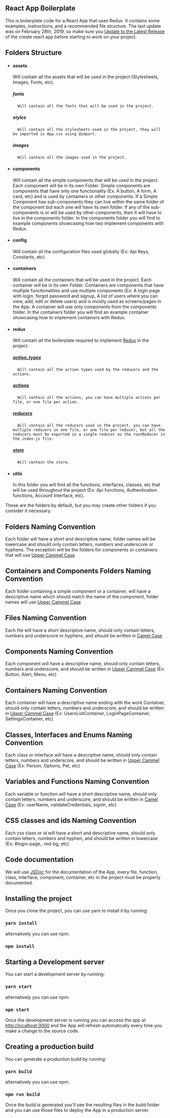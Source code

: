 
## React App Boilerplate
This is boilerplate code for a React App that uses Redux. It contains some examples, instructions, and a recommended file structure. The last update was on February 28th, 2019, so make sure you [Update to the Latest Release](https://facebook.github.io/create-react-app/docs/updating-to-new-releases) of the create react app before starting to work on your project.

## Folders Structure
- #### assets
  Will contain all the assets that will be used in the project (Stylesheets, Images, Fonts, etc).
    ##### fonts
        Will contain all the fonts that will be used in the project.
    ##### styles
        Will contain all the stylesheets used in the project, they will be imported in App.css using @import.
    ##### images
        Will contain all the images used in the project.  
- #### components
  Will contain all the simple components that will be used in the project. Each component will be in its own Folder.    Simple components are components that have only one functionality (Ex: A button, A form, A card, etc) and is used by containers or other components. If a Simple Component has sub-components they can live within the same folder of the component but each one will have its own folder. If any of the sub-components is or will be used by other components, then it will have to live in the components folder. In the components folder you will find to example components showcasing how two implement components with Redux.
- #### config
  Will contain all the configuration files used globally (Ex: Api Keys, Constants, etc).
- #### containers
  Will contain all the containers that will be used in the project. Each container will be in its own Folder.    Containers are components that have multiple functionalities and use multiple components (Ex: A login page with login, forgot password and signup, A list of users where you can view, add, edit or delete users) and is mostly used as screens/pages in the App. A container will use only components from the components folder. In the containers folder you will find an example container showcasing how to implement containers with Redux.
- #### redux
  Will contain all the boilerplate required to implement [Redux](https://github.com/reduxjs/react-redux) in the project.
  ##### [action_types](https://redux.js.org/basics/actions)
        Will contain all the action types used by the reducers and the actions.
  ##### [actions](https://redux.js.org/basics/actions)
        Will contain all the actions, you can have multiple actions per file, or one file per action.
  ##### [reducers](https://redux.js.org/basics/reducers)
        Will contain all the reducers used in the project, you can have multiple reducers in one file, or one file per reducer, but all the reducers must be exported in a single reducer as the rootReducer in the index.js file.
  ##### [store](https://redux.js.org/basics/store)
        Will contain the store.
- #### utils
  In this folder you will find all the functions, interfaces, classes, etc that will be used throughout the project (Ex: Api functions, Authentication functions, Account Interface, etc).


These are the folders by default, but you may create other folders if you consider it necessary.

## Folders Naming Convention
Each folder will have a short and descriptive name, folder names will be lowercase and should only contain letters, numbers and underscore or hyphens. The exception will be the folders for components or containers that will use [Upper Cammel Case](http://wiki.c2.com/?UpperCamelCase)

## Containers and Components Folders Naming Convention
Each folder containing a simple component or a container, will have a descriptive name which should match the name of the component, folder names will use [Upper Cammel Case](http://wiki.c2.com/?UpperCamelCase)

## Files Naming Convention
Each file will have a short descriptive name, should only contain letters, numbers and underscore or hyphens, and should be written in [Camel Case](https://en.wikipedia.org/wiki/Camel_case)

## Components Naming Convention
Each component will have a descriptive name, should only contain letters, numbers and underscore, and should be written in [Upper Cammel Case](http://wiki.c2.com/?UpperCamelCase) (Ex: Button, Alert, Menu, etc)

## Containers Naming Convention
Each container will have a descriptive name ending with the work Container, should only contain letters, numbers and underscore, and should be written in [Upper Cammel Case](http://wiki.c2.com/?UpperCamelCase) (Ex: UsersListContainer, LoginPageContainer, SettingsContainer, etc)

## Classes, Interfaces and Enums Naming Convention
Each class or interface will have a descriptive name, should only contain letters, numbers and underscore, and should be written in [Upper Cammel Case](http://wiki.c2.com/?UpperCamelCase) (Ex: Person, Options, Pet, etc)

## Variables and Functions Naming Convention
Each variable or function will have a short descriptive name, should only contain letters, numbers and underscore, and should be written in [Camel Case](https://en.wikipedia.org/wiki/Camel_case) (Ex: userName, validateCredentials, signIn, etc)

## CSS classes and ids Naming Convention
Each css class or id will have a short and descriptive name, should only contain letters, numbers and hyphen, and should be written in lowercase (Ex: #login-page, .red-bg, etc)

## Code documentation
We will use [JSDoc](http://usejsdoc.org/) for the documentation of the App, every file, function, class, interface, component, container, etc in the project must be properly documented.

## Installing the project
Once you clone the project, you can use yarn to install it by running:
### `yarn install`
alternatively you can use npm:
### `npm install`

## Starting a Development server
You can start a development server by running:
### `yarn start`
alternatively you can use npm:
### `npm start`
Once the development server is running you can access the app at [http://localhost:3000](http://localhost:3000) and the App will refresh automatically every time you make a change to the source code.


## Creating a production build
You can generate a production build by running:
### `yarn build`
alternatively you can use npm:
### `npm run build`
Once the build is generated you'll see the resulting files in the build folder and you can use those files to deploy the App in a production server.


  


